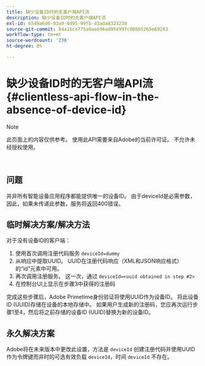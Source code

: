 ```yaml
---
title: 缺少设备ID时的无客户端API流
description: 缺少设备ID时的无客户端API流
exl-id: 6549a6d6-03a9-4d95-99fb-d3ada832323d
source-git-commit: 84a16ce775a0aab96ad954997c008b5265e69283
workflow-type: tm+mt
source-wordcount: '238'
ht-degree: 0%

---
```


# 缺少设备ID时的无客户端API流 {#clientless-api-flow-in-the-absence-of-device-id}

>[!NOTE]
>
>此页面上的内容仅供参考。 使用此API需要来自Adobe的当前许可证。 不允许未经授权使用。

</br>


## 问题

并非所有智能设备应用程序都能提供唯一的设备ID。  由于deviceId是必需参数，因此，如果未传递此参数，服务将返回400错误。


## 临时解决方案/解决方法

对于没有设备ID的客户端：

1. 使用首次调用注册代码服务 `deviceId=dummy`
1. 从响应中提取UUID。 UUID在注册代码响应（XML和JSON响应格式）的“id”元素中可用。
1. 再次调用注册服务。 这一次，通过 `deviceId=<uuid obtained in step #2>`
1. 在控制台UI上显示在步骤3中获得的注册码


完成这些步骤后，Adobe Primetime身份验证将使用UUID作为设备ID。 将此设备ID (UUID)存储在设备的本地存储中。 如果用户生成新的注册码，您应再次运行步骤1至4，然后将之前存储的设备ID (UUID)替换为新的设备ID。



## 永久解决方案

Adobe将在未来版本中更改此设置，方法是 `deviceId` 创建注册代码并使用UUID作为令牌键而非时的可选有效负载 `deviceId`，时间 `deviceId` 不存在。

<!--
## Related Information

- [Clientless API Reference](/help/authentication/rest-api-reference.md)
-->
